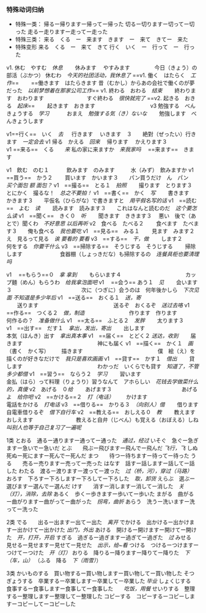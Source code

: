 ### 特殊动词归纳
+ 特殊一类：
帰るー帰りますー帰ってー帰った
切るー切りますー切ってー切った
走るー走りますー走ってー走った
+ 特殊三类：
来る　くる　ー　来ます　きます　ー　来て　きてー　来た　
+ 特殊变形
来る　くる　ー　来て　きて
行く　いく　ー　行って　ー　行った

v1.   休む　やすむ　*休息*
　　休みます 　やすみます　                　　　 今日（きょう）の部活（ぶかつ） 休むわ　*今天的社团活动，我休息了*
==v1.   働く　はたらく　*工作*==
　　==働きます　はたらきます                             昔（むかし）からあの会社で働くのが夢だった　*以前梦想着在那家公司工作*==
v1.   終わる　おわる　*结束*
　　終わります　おわります　　　　　　　　すぐ終わる　*很快就完了*
==v2.   起きる　おきる　*起床*==
　　起きます　おきます　　　　　　　　　　
v3    勉強する　べんきょうする　*学习*　　   　おまえ　*勉強する気（き）ないな*
　　勉強します　べんきょうします

v1==行く==　いく　*去*
　 行きます  　いきます　３　　絶對（ぜったい）行きます　*一定会去*
v1 帰る　かえる　*回来*
　帰ります 　かえります３                            
v1 ==来る==　くる　　*来*                    私の家に来ますか　*来我家吗*
　==来ます==　きます

v1　飲む　のむ１　
　　飲みます　のみます　　　水（みず）　飲みますか
v1　==買う==　かう２
　　買います　かいます３　　パン買うだけ　ん　パン　*买个面包 额 面包？*
v1　==撮る==　とる１　*拍照*
　　撮ります　とります３　　とにかく　撮るな！　*总之不要拍！*
v1　==書く==　かく　*写*
　　書きます　かきます３　　平仮名（ひらがな）で書きますと　*用平假名写的话*
v1　==読む==　よむ　*读*
　　読みます　読みます３　　これはなんと読むのだ　*这个要怎么读*
v1　==聞く==　きく０　*听*
　　聞きます　ききます３ 　悪い　後で（あとで）聞くわ　*不好意思 以后再听*
v2　食べる　たべる２
　　食べます　たべます３　　俺も食べる　*我也要吃*
v1　==見る==　みる１
　　見ます　みます２　　　　え　見るって見る　*诶 要看的 要看*
v3　==する==　*干，做*
　　します２　　　　　　　　何をする　*你要干什么*
v3　==掃除する==　そうじする　そうじする
　　掃除します　　　　　　　食器棚（しょっきだな）も掃除するの　*连餐具柜也要清理吗*

v1　 ==もらう==０　*拿 拿到*
　　もらいます４　　　　　　　　　　　　カップ麺（めん）もらうわ　*给我拿泡面吧*
v1 　==会う==  あう１　*见*
　　会います３　　　　　　　　　　　　　次に（つぎに）会うのは　何年後かしら　*下次见面 不知道是多少年后*
v1　==送る==　おくる１　*送，寄*                      
　　送ります　　　　　　　　　　　　　　送るぞ　おくるぞ　*送过去咯*
v1　==作る==　つくる２　*做，制造*　　　　　　
　　作ります　作ります　　　　　　　　　何作るの？　*准备做什么*
v1　==太る==　ふとる２　*发胖*
　　太ります３　　　　　　　　　　　　　
v1　==出す==　だす１　*拿出，发出，寄出*
　　出します　　　　　　　　　　　　　　本気（ほんき）出す　*拿出真本事*
v1　==届く==　とどく２ *送达，收到*
　　届きます　　　　　　　　　　　　　　神にも届く
v1　==描く==　かく１　*画*　（書く　かく写）
　　描きます　　　　　　　　　　　　　　僕　絵（え）を描くのが好きなだけで　*我只是喜欢画画*
v1　==貸す==　かす１　*借出*
　　貸します　　　　　　　　　　　　　　わかっだ　いくらでも貸す　*知道了，不管多少都借*
v1　==習う==　ならう２　*学习*
　　習います　　　　　　　　　　　　　　金払（はら）って料理（りょうり）習うなんて　アホらしい　*花钱去学做菜什么的，真傻*
v2　あげる　０*给*
　　あげます３　　　　　　　　　　　　　あげるよ　*给你吧*
v2　==かける==２　*打（电话）*
　　かけます　　　　　　　　　　　　　　電話をかける　*打电话*
v3　==借りる==　かりる３　*（向别人）借*
　　借ります　　　　　　　　　　　　　　自電車借りるぞ　*借下自行车*
v2　==教える==　おしえる０　*教*
　　教えます　おしえます　　　　　　　　教えると自弁（じべん）も覚える（おぼえる）しね　*叫别人也等于自己复习了一遍呢*


1类
とおる　通るー通りますー通ってー通った　*通过，经过*
いそぐ　急ぐー急ぎますー急いでー急いだ
とぶ　　飛ぶー飛びますー飛んでー飛んだ    *飞行，飞*
しぬ　　死ぬー死にますー死んでー死んだ
まつ　　待つー待ちますー待ってー待った
うる　　売るー売りますー売ってー売った
はなす　話すー話しますー話してー話した
わたる　渡るー渡りますー渡ってー渡った　*过（桥，河），穿过（马路）*
おろす　下ろすー下ろしますー下ろしてー下ろした　*取，卸货*
えらぶ　選ぶー選びますー選んでー選んだ
けす　　消すー消しますー消してー消した　*关（灯），消除，去除*
あるく　歩くー歩きますー歩いてー歩いた
まがる　曲がるー曲がりますー曲がってー曲がった　*拐弯，曲折*
あらう　洗うー洗いますー洗ってー洗った

2类
でる　　出るー出ますー出てー出た　*离开*
でかける　出かけるー出かけますー出かけてー出かけた   *出门，外出*
あける　開けるー開けますー開けてー開けた　*开，打开，开启*
すぎる　過ぎるー過ぎますー過ぎてー過ぎた　*过*
みせる　見せるー見せますー見せてー見せた　*出示，给~看*
つける　つけるーつけますーつけてーつけた　*开（灯）*
おりる　降りるー降りますー降りてー降りた　*下（车，山）*     （ふる　降る　*下（雨雪）*）

3类
かいものする　買い物するー買い物しますー買い物してー買い物した
そつぎょうする　卒業するー卒業しますー卒業してー卒業した     *毕业*
しょくじする　食事するー食事しますー食事してー食事した　　*吃饭，用餐*
せいりする　整理するー整理しますー整理してー整理した
コピーする　コピーするーコピーしますーコピーしてーコピーした
